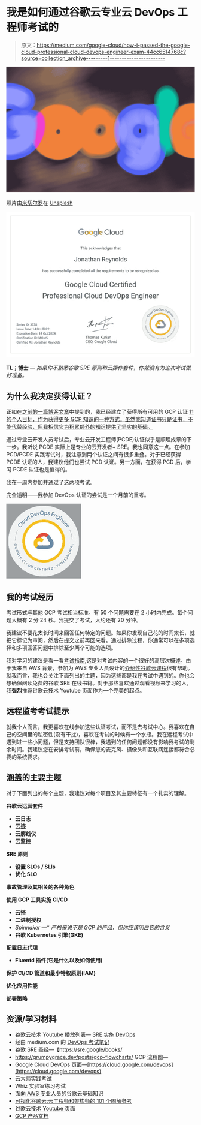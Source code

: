 # 我是如何通过谷歌云专业云 DevOps 工程师考试的

> 原文：<https://medium.com/google-cloud/how-i-passed-the-google-cloud-professional-cloud-devops-engineer-exam-44cc6514768c?source=collection_archive---------1----------------------->

![](img/e6bab53aeaea9094510808b6dd86ee64.png)

照片由[米切尔罗](https://unsplash.com/@mitchel3uo?utm_source=medium&utm_medium=referral)在 [Unsplash](https://unsplash.com?utm_source=medium&utm_medium=referral)

![](img/509b0e8157611e09ba800af2ab81d409.png)

**TL；博士** — *如果你不熟悉谷歌 SRE 原则和云操作套件，你就没有为这次考试做好准备。*

## 为什么我决定获得认证？

正如在[之前的一篇博客文章](/@jreynolds/2022-google-cloud-professional-cloud-developer-certification-review-c6a1e27767dc)中提到的，我已经建立了获得所有可用的 GCP 认证 [11 的个人目标，作为获得更多 GCP 知识的一种方式。虽然我知道证书只是证书，不能代替经验，但我相信它为积累额外的知识提供了坚实的基础。](https://cloud.google.com/certification#why-get-google-cloud-certified)

通过专业云开发人员考试后，专业云开发工程师(PCDE)认证似乎是顺理成章的下一步。我听说 PCDE 实际上是专业的云开发者+ SRE。我也同意这一点。在参加 PCD/PCDE 实践考试时，我注意到两个认证之间有很多重叠。对于已经获得 PCDE 认证的人，我建议他们也尝试 PCD 认证。另一方面，在获得 PCD 后，学习 PCDE 认证也是值得的。

我在一周内参加并通过了这两项考试。

完全透明——我参加 DevOps 认证的尝试是一个月前的重考。

![](img/cb2ba37628dbf4bdb5ecc3320cc38d47.png)

## 我的考试经历

考试形式与其他 GCP 考试相当标准。有 50 个问题需要在 2 小时内完成。每个问题大概有 2 分 24 秒。我提交了考试，大约还有 20 分钟。

我建议不要花太长时间来回答任何特定的问题。如果你发现自己花的时间太长，就把它标记为审阅，然后在提交之前再回来看。通过排除过程，你通常可以在多项选择和多项回答问题中排除至少两个可能的选项。

我对学习的建议是看一看[考试指南](https://cloud.google.com/certification/guides/cloud-devops-engineer),这是对考试内容的一个很好的高层次概述。由于我来自 AWS 背景，参加为 AWS 专业人员设计的[介绍性谷歌云课程](https://www.cloudskillsboost.google/course_templates/38)很有帮助。就我而言，我也会关注下面列出的主题，因为这些都是我在考试中遇到的。你也会想确保阅读免费的谷歌 SRE 在线书籍。对于那些喜欢通过观看视频来学习的人，我**强烈**推荐谷歌云技术 Youtube 页面作为一个完美的起点。

## 远程监考考试提示

就我个人而言，我更喜欢在线参加这些认证考试，而不是去考试中心。我喜欢在自己的空间里的私密性(没有干扰)，喜欢在考试的时候有一个水瓶。我在远程考试中遇到过一些小问题，但是支持团队很棒，我遇到的任何问题都没有影响我考试的剩余时间。我建议您在安排考试前，确保您的麦克风、摄像头和互联网连接都符合必要的系统要求。

## 涵盖的主要主题

对于下面列出的每个主题，我建议对每个项目及其主要特征有一个扎实的理解。

**谷歌云运营套件**

*   **云日志**
*   **云迹**
*   **云廓线仪**
*   **云监控**

**SRE 原则**

*   **设置 SLOs / SLIs**
*   **优化 SLO**

**事故管理及其相关的各种角色**

**使用 GCP 工具实施 CI/CD**

*   **云搭**
*   **二进制授权**
*   **Spinnaker* —** *严格来说不是 GCP 的产品，但你应该明白它的含义*
*   **谷歌 Kubernetes 引擎(GKE)**

**配置日志代理**

*   **Fluentd 插件(它是什么以及如何使用)**

**保护 CI/CD 管道和最小特权原则(IAM)**

**优化应用性能**

**部署策略**

## 资源/学习材料

*   谷歌云技术 Youtube 播放列表— [SRE 实施 DevOps](https://www.youtube.com/watch?v=uTEL8Ff1Zvk&list=PLIivdWyY5sqJrKl7D2u-gmis8h9K66qoj)
*   经由 medium.com 的 [DevOps 考试笔记](https://sathishvj.medium.com/notes-from-my-google-cloud-professional-devops-engineer-certification-exam-60d23aca37f5)
*   谷歌 SRE 圣经—【https://sre.google/books/ 
*   https://grumpygrace.dev/posts/gcp-flowcharts/ GCP 流程图—
*   Google Cloud DevOps 页面—[https://cloud.google.com/devops](https://cloud.google.com/devops)
*   云大师实践考试
*   Whiz 实验室练习考试
*   [面向 AWS 专业人员的谷歌云基础知识](https://www.cloudskillsboost.google/course_templates/38)
*   [可视化谷歌云:云工程师和架构师的 101 个图解参考](https://www.amazon.com/Visualizing-Google-Cloud-Illustrated-References/dp/1119816327)
*   [谷歌云技术 Youtube 页面](https://www.youtube.com/user/googlecloudplatform/videos)
*   [GCP 产品文档](https://cloud.google.com/products)